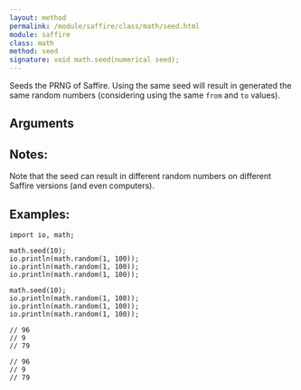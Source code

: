 ```yaml
---
layout: method
permalink: /module/saffire/class/math/seed.html
module: saffire
class: math
method: seed
signature: void math.seed(numerical seed);
---
```


Seeds the PRNG of Saffire. Using the same seed will result in generated the same random numbers (considering using the same `from` and `to` values). 

## Arguments

## Notes:
Note that the seed can result in different random numbers on different Saffire versions (and even computers). 

## Examples:

    import io, math;
    
    math.seed(10);
    io.println(math.random(1, 100));
    io.println(math.random(1, 100));
    io.println(math.random(1, 100));
    
    math.seed(10);
    io.println(math.random(1, 100));
    io.println(math.random(1, 100));
    io.println(math.random(1, 100));
    
    // 96
    // 9
    // 79

    // 96
    // 9
    // 79
